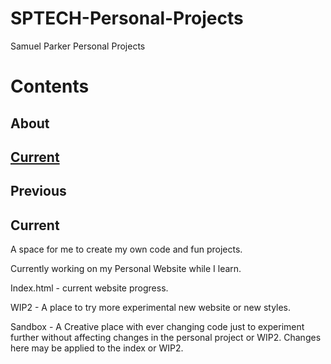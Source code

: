 # SPTECH-Personal-Projects
Samuel Parker Personal Projects 

# Contents
## About
## [Current](#current)
## Previous 




## Current<a name="Current"></a>  



A space for me to create my own code and fun projects. 

Currently working on my Personal Website while I learn.

Index.html - current website progress.

WIP2 - A place to try more experimental new website or new styles.

Sandbox - A Creative place with ever changing code just to experiment further without affecting changes in the personal project or WIP2. Changes here may be applied to the index or WIP2.

